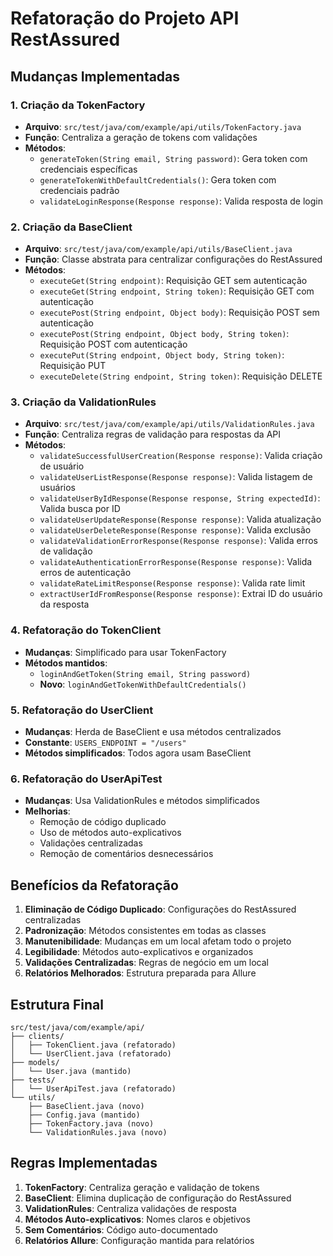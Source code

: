 # Refatoração do Projeto API RestAssured

## Mudanças Implementadas

### 1. Criação da TokenFactory
- **Arquivo**: `src/test/java/com/example/api/utils/TokenFactory.java`
- **Função**: Centraliza a geração de tokens com validações
- **Métodos**:
  - `generateToken(String email, String password)`: Gera token com credenciais específicas
  - `generateTokenWithDefaultCredentials()`: Gera token com credenciais padrão
  - `validateLoginResponse(Response response)`: Valida resposta de login

### 2. Criação da BaseClient
- **Arquivo**: `src/test/java/com/example/api/utils/BaseClient.java`
- **Função**: Classe abstrata para centralizar configurações do RestAssured
- **Métodos**:
  - `executeGet(String endpoint)`: Requisição GET sem autenticação
  - `executeGet(String endpoint, String token)`: Requisição GET com autenticação
  - `executePost(String endpoint, Object body)`: Requisição POST sem autenticação
  - `executePost(String endpoint, Object body, String token)`: Requisição POST com autenticação
  - `executePut(String endpoint, Object body, String token)`: Requisição PUT
  - `executeDelete(String endpoint, String token)`: Requisição DELETE

### 3. Criação da ValidationRules
- **Arquivo**: `src/test/java/com/example/api/utils/ValidationRules.java`
- **Função**: Centraliza regras de validação para respostas da API
- **Métodos**:
  - `validateSuccessfulUserCreation(Response response)`: Valida criação de usuário
  - `validateUserListResponse(Response response)`: Valida listagem de usuários
  - `validateUserByIdResponse(Response response, String expectedId)`: Valida busca por ID
  - `validateUserUpdateResponse(Response response)`: Valida atualização
  - `validateUserDeleteResponse(Response response)`: Valida exclusão
  - `validateValidationErrorResponse(Response response)`: Valida erros de validação
  - `validateAuthenticationErrorResponse(Response response)`: Valida erros de autenticação
  - `validateRateLimitResponse(Response response)`: Valida rate limit
  - `extractUserIdFromResponse(Response response)`: Extrai ID do usuário da resposta

### 4. Refatoração do TokenClient
- **Mudanças**: Simplificado para usar TokenFactory
- **Métodos mantidos**:
  - `loginAndGetToken(String email, String password)`
  - **Novo**: `loginAndGetTokenWithDefaultCredentials()`

### 5. Refatoração do UserClient
- **Mudanças**: Herda de BaseClient e usa métodos centralizados
- **Constante**: `USERS_ENDPOINT = "/users"`
- **Métodos simplificados**: Todos agora usam BaseClient

### 6. Refatoração do UserApiTest
- **Mudanças**: Usa ValidationRules e métodos simplificados
- **Melhorias**:
  - Remoção de código duplicado
  - Uso de métodos auto-explicativos
  - Validações centralizadas
  - Remoção de comentários desnecessários

## Benefícios da Refatoração

1. **Eliminação de Código Duplicado**: Configurações do RestAssured centralizadas
2. **Padronização**: Métodos consistentes em todas as classes
3. **Manutenibilidade**: Mudanças em um local afetam todo o projeto
4. **Legibilidade**: Métodos auto-explicativos e organizados
5. **Validações Centralizadas**: Regras de negócio em um local
6. **Relatórios Melhorados**: Estrutura preparada para Allure

## Estrutura Final

```
src/test/java/com/example/api/
├── clients/
│   ├── TokenClient.java (refatorado)
│   └── UserClient.java (refatorado)
├── models/
│   └── User.java (mantido)
├── tests/
│   └── UserApiTest.java (refatorado)
└── utils/
    ├── BaseClient.java (novo)
    ├── Config.java (mantido)
    ├── TokenFactory.java (novo)
    └── ValidationRules.java (novo)
```

## Regras Implementadas

1. **TokenFactory**: Centraliza geração e validação de tokens
2. **BaseClient**: Elimina duplicação de configuração do RestAssured
3. **ValidationRules**: Centraliza validações de resposta
4. **Métodos Auto-explicativos**: Nomes claros e objetivos
5. **Sem Comentários**: Código auto-documentado
6. **Relatórios Allure**: Configuração mantida para relatórios
